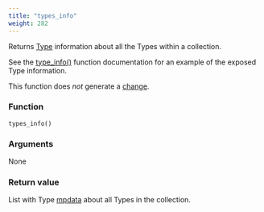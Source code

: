 ```yaml
---
title: "types_info"
weight: 282
---
```


Returns [Type](../../overview/type) information about all the Types within a collection.

See the [type_info()](../type_info) function documentation for an example of the exposed Type information.

This function does *not* generate a [change](../../overview/changes).

### Function

`types_info()`

### Arguments

None

### Return value

List with Type [mpdata](../../data-types/mpdata) about all Types in the collection.
